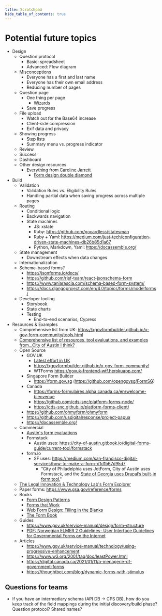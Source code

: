 ```yaml
---
title: Scratchpad
hide_table_of_contents: true
---
```


# Potential future topics

- Design
  - Question protocol
    - Basic: spreadsheet
    - Advanced: Flow diagram
  - Misconceptions
    - Everyone has a first and last name
    - Everyone has their own email address
    - Reducing number of pages
  - Question page
    - One thing per page
      - [Wizards](https://www.nngroup.com/articles/wizards/)
    - Save progress
  - File upload
    - Watch out for the Base64 increase
    - Client-side compression
    - Exif data and privacy
  - Showing progress
    - Step lists
    - Summary menu vs. progress indicator
  - Review
  - Success
  - Dashboard
  - Other design resources
    - [Everything](https://www.effortmark.co.uk/category/forms/) from [Caroline Jarrett](https://www.effortmark.co.uk/forms/more-advice-on-creating-better-forms/)
      - [Form design double diamond](https://www.slideshare.net/cjforms/how-to-design-a-better-form)
- Build
  - Validation
    - Validation Rules vs. Eligibility Rules
    - Handling partial data when saving progress across multiple pages
  - Routing
    - Conditional logic
    - Backwards navigation
    - State machines
      - JS: xstate
      - Ruby: https://github.com/gocardless/statesman
      - Ruby + Yaml: https://medium.com/just-tech/configuration-driven-state-machines-db26b85d1a67
      - Python, Markdown, Yaml: https://docassemble.org/
  - State management
    - Downstream effects when data changes
  - Internationalization
  - Schema-based forms?
    - https://jsonforms.io/docs/
    - https://github.com/rjsf-team/react-jsonschema-form
    - https://www.taniarascia.com/schema-based-form-system/
    - https://docs.djangoproject.com/en/4.0/topics/forms/modelforms/
  - Developer tooling
    - Storybook
    - State charts
    - Testing
      - End-to-end scenarios, Cypress
- Resources & Examples
  - Comprehensive list from UK: https://xgovformbuilder.github.io/x-gov-form-community/tools.html
  - [Comprehensive list of resources, tool evaluations, and examples from...City of Austin I think?](https://docs.google.com/spreadsheets/d/1ov27dpfaFW9nk0mVIpshj5Sj5mxoKaQafk8W4oyvqws/edit)
  - Open Source
    - GOV.UK
      - [Latest effort in UK](https://gds.blog.gov.uk/2021/07/06/making-all-forms-on-gov-uk-accessible-easy-to-use-and-quick-to-process/)
      - https://xgovformbuilder.github.io/x-gov-form-community/
      - WTForms https://govuk-frontend-wtf.herokuapp.com/
    - Singapore Form Builder
      - https://form.gov.sg (https://github.com/opengovsg/FormSG)
    - Canada
      - https://forms-formulaires.alpha.canada.ca/en/welcome-bienvenue
      - https://github.com/cds-snc/platform-forms-node/
      - https://cds-snc.github.io/platform-forms-client/
    - https://github.com/ohmyform/ohmyform
    - https://github.com/usdigitalresponse/project-papua
    - https://docassemble.org/
  - Commercial
    - [Austin's form evaluations](https://docs.google.com/presentation/d/e/2PACX-1vQ_SZlJIFEZeSSYx_WwKKbmnnOhk_p3D7LPAyMGvtpCXBrlycSeNdXP6GMpBRGfcWh8MrUIMLrxcNQM/pub?start=false&loop=false&delayms=3000&slide=id.g28f2f0de0c_0_165)
    - Formstack
      - Austin uses: https://city-of-austin.gitbook.io/digital-forms-guide/current-tool/formstack
    - form.io
      - SF uses: https://medium.com/san-francisco-digital-services/how-to-make-a-form-d1d1b67d95d7
        - "City of Philadelphia uses JotForm, City of Austin uses Formstack, and the [State of Georgia uses Drupal’s built-in form tool.](https://georgiagov.atlassian.net/wiki/spaces/KB/pages/598507525/Webform)"
  - [The Legal Innovation & Technology Lab's Form Explorer](https://suffolklitlab.org/form-explorer/)
  - Paper forms: https://www.gsa.gov/reference/forms
  - Books
    - [Form Design Patterns](https://www.smashingmagazine.com/printed-books/form-design-patterns/)
    - [Forms that Work](https://www.elsevier.com/books/forms-that-work/krug/978-1-55860-710-1)
    - [Web Form Design: Filling in the Blanks](https://www.lukew.com/resources/web_form_design.asp)
    - [The Form Book](https://thamesandhudson.com/form-book-best-practice-in-creating-forms-for-printed-and-online-use-9780500515082)
  - Guides
    - https://www.gov.uk/service-manual/design/form-structure
    - [PDF: Norwegian ELMER 2 Guidelines- User Interface Guidelines for Governmental Forms on the Internet](/exports/elmer-2-ui-guidelines.pdf)
  - Articles
    - https://www.gov.uk/service-manual/technology/using-progressive-enhancement
    - https://www.w3.org/2001/tag/doc/leastPower.html
    - https://digital.canada.ca/2021/01/11/a-menagerie-of-government-forms
    - https://thoughtbot.com/blog/dynamic-forms-with-stimulus

## Questions for teams

- If you have an intermediary schema (API DB -> CPS DB), how do you keep track of the field mappings during the initial discovery/build phase? Question protocol? Shared names?
